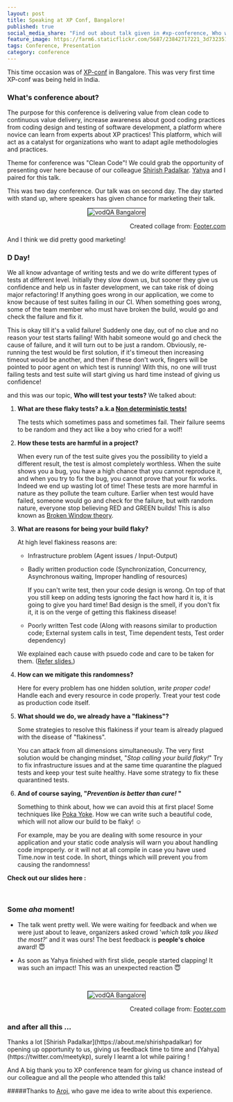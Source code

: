 ```yaml
---
layout: post
title: Speaking at XP Conf, Bangalore!
published: true
social_media_share: "Find out about talk given in #xp-conference, Who will test your tests? #test @meetkyp"
feature_image: https://farm6.staticflickr.com/5687/23842717221_3d7323519e_z.jpg
tags: Conference, Presentation
category: conference
---
```


This time occasion was of [XP-conf](http://xpconference.in/) in Bangalore. This was very first time XP-conf was being held in India.

<h3> What's conference about? </h3>
 The purpose for this conference is delivering value from clean code to continuous value delivery, increase awareness about good coding practices from coding design and testing of software development, a platform where novice can learn from experts about XP practices! This platform, which will act as a catalyst for organizations who want to adapt agile methodologies and practices.

 Theme for conference was "Clean Code"! We could grab the opportunity of presenting over here because of our colleague [Shirish Padalkar](https://about.me/shirishpadalkar). [Yahya](https://twitter.com/meetykp) and I paired for this talk.

This was two day conference. Our talk was on second day. The day started with stand up, where speakers has given chance for marketing their talk.

<p align="middle">
    <img src="https://farm6.staticflickr.com/5642/23298431013_9d13881fb0_z.jpg" alt="vodQA Bangalore"  border="1">
   <figcaption align="right">Created collage from: <a href = "http://www.fotor.com/features/collage.html">Footer.com</a></figcaption>
</p>


 And I think we did pretty good marketing!

<h3> D Day! </h3>

 We all know advantage of writing tests and we do write different types of tests at different level. Initially they slow down us, but sooner they give us confidence and help us in faster development, we can take risk of doing major refactoring! If anything goes wrong in our application, we come to know because of test suites failing in our CI. When something goes wrong, some of the team member who must have broken the build, would go and check the failure and fix it.

 This is okay till it's a valid failure! Suddenly one day, out of no clue and no reason your test starts failing! With habit someone would go and check the cause of failure, and it will turn out to be just a random. Obviously, re-running the test would be first solution, if it's timeout then increasing timeout would be another, and then if these don't work, fingers will be pointed to poor agent on which test is running! With this, no one will trust failing tests and test suite will start giving us hard time instead of giving us confidence!

  and this was our topic, **Who will test your tests?** We talked about:

1.  **What are these flaky tests? a.k.a [Non deterministic tests!](http://martinfowler.com/articles/nonDeterminism.html)**

    The tests which sometimes pass and sometimes fail. Their failure seems to be random and they act like a boy who cried for a wolf!

2.  **How these tests are harmful in a project?**

    When every run of the test suite gives you the possibility to yield a different result, the test is almost completely worthless. When the suite shows you a bug, you have a high chance that you cannot reproduce it, and when you try to fix the bug, you cannot prove that your fix works. Indeed we end up wasting lot of time!
    These tests are more harmful in nature as they pollute the team culture. Earlier when test would have failed, someone would go and check for the failure, but with random nature, everyone stop believing RED and GREEN builds! This is also known as [Broken Window theory](https://en.wikipedia.org/wiki/Broken_windows_theory).

3.  **What are reasons for being your build flaky?**

    At high level flakiness reasons are:

    - Infrastructure problem (Agent issues / Input-Output)

    - Badly written production code (Synchronization, Concurrency, Asynchronous waiting, Improper handling of resources)

      If you can't write test, then your code design is wrong. On top of that you still keep on adding tests ignoring the fact how hard it is, it is going to give you hard time!
        Bad design is the smell, if you don't fix it, it is on the verge of getting this flakiness disease!

    - Poorly written Test code (Along with reasons similar to production code; External system calls in test, Time dependent tests, Test order dependency)

     We explained each cause with psuedo code and care to be taken for them. (<a href="#slides">Refer slides.</a>)

4.  **How can we mitigate this randomness?**

    Here for every problem has one hidden solution, _write proper code!_ Handle each and every resource in code properly. Treat your test code as production code itself.

5.  **What should we do, we already have a "flakiness"?**

    Some strategies to resolve this flakiness if your team is already plagued with the disease of "flakiness".

    You can attack from all dimensions simultaneously. The very first solution would be changing mindset, "_Stop calling your build flaky!_" Try to fix infrastructure issues and at the same time quarantine the plagued tests and keep your test suite healthy. Have some strategy to fix these quarantined tests.

6.  **And of course saying, "_Prevention is better than cure!_ "**

    Something to think about, how we can avoid this at first place! Some techniques like [Poka Yoke](http://techie-notebook.blogspot.com/2012/07/poka-yoke-applying-mistake-proofing-to.html). How we can write such a beautiful code, which will not allow our build to be flaky! :relaxed:

    For example, may be you are dealing with some resource in your application and your static code analysis will warn you about handling code improperly.
    or it will not at all compile in case you have used Time.now in test code. In short, things which will prevent you from causing the randomness!

<b id="slides">Check out our slides here :</b>
<script async class="speakerdeck-embed" data-id="4d03d3254e374d25b877ff236b1b00b4" data-ratio="1.33333333333333" src="//speakerdeck.com/assets/embed.js">
</script>

<br/>
<h3> Some <i>aha</i> moment! </h3>

* The talk went pretty well. We were waiting for feedback and when we were just about to leave, organizers asked crowd '_which talk you liked the most?_' and it was ours! The best feedback is **people's choice** award! :innocent:

* As soon as Yahya finished with first slide, people started clapping! It was such an impact! This was an unexpected reaction :innocent:

<br/>

<p align="middle">
    <img src="https://farm6.staticflickr.com/5687/23842717221_3d7323519e_z.jpg" alt="vodQA Bangalore"  border="1">
   <figcaption align="right">Created collage from: <a href = "http://www.fotor.com/features/collage.html">Footer.com</a></figcaption>
</p>



<h3> and after all this ... </h3>
Thanks a lot [Shirish Padalkar](https://about.me/shirishpadalkar) for opening up opportunity to us, giving us feedback time to time and [Yahya](https://twitter.com/meetykp), surely I learnt a lot while pairing !

 And A big thank you to XP conference team for giving us chance instead of our colleague and all the people who attended this talk!

#####Thanks to [Aroj](https://www.linkedin.com/pub/aroj-george/b/573/74b), who gave me idea to write about this experience.











